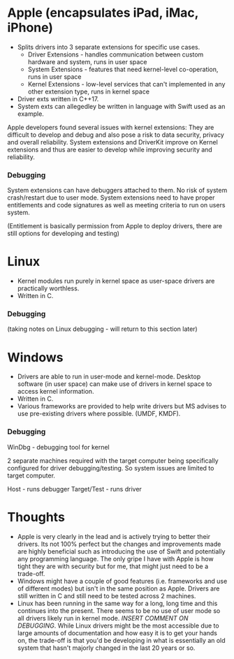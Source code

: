 # Apple (encapsulates iPad, iMac, iPhone)
+ Splits drivers into 3 separate extensions for specific use cases.
	+ Driver Extensions - handles communication between custom hardware and system, runs in user space
	+ System Extensions - features that need kernel-level co-operation, runs in user space
	+ Kernel Extensions - low-level services that can't implemented in any other extension type, runs in kernel space
+ Driver exts written in C++17.
+ System exts can allegedley be written in language with Swift used as an example.

Apple developers found several issues with kernel extensions: They are difficult to develop and debug and also pose a risk to data security, privacy and overall reliability. System extensions and DriverKit improve on Kernel extensions and thus are easier to develop while improving security and reliability. 

### Debugging
System extensions can have debuggers attached to them. No risk of system crash/restart due to user mode. System extensions need to have proper entitlements and code signatures as well as meeting criteria to run on users system.

(Entitlement is basically permission from Apple to deploy drivers, there are still options for developing and testing)

# Linux
+ Kernel modules run purely in kernel space as user-space drivers are practically worthless.
+ Written in C.

### Debugging 
(taking notes on Linux debugging - will return to this section later)


# Windows
+ Drivers are able to run in user-mode and kernel-mode. Desktop software (in user space) can make use of drivers in kernel space to access kernel information.
+ Written in C. 
+ Various frameworks are provided to help write drivers but MS advises to use pre-existing drivers where possible. (UMDF, KMDF).

### Debugging
WinDbg - debugging tool for kernel

2 separate machines required with the target computer being specifically configured for driver debugging/testing. So system issues are limited to target computer. 

Host - runs debugger
Target/Test - runs driver


# Thoughts
+ Apple is very clearly in the lead and is actively trying to better their drivers. Its not 100% perfect but the changes and improvements made are highly beneficial such as introducing the use of Swift and potentially any programming language. The only gripe I have with Apple is how tight they are with security but for me, that might just need to be a trade-off. 
+ Windows might have a couple of good features (i.e. frameworks and use of different modes) but isn't in the same position as Apple. Drivers are still written in C and still need to be tested across 2 machines.
+ Linux has been running in the same way for a long, long time and this continues into the present.  There seems to be no use of user mode so all drivers likely run in kernel mode. *INSERT COMMENT ON DEBUGGING*. While Linux drivers might be the most accessible due to large amounts of documentation and how easy it is to get your hands on, the trade-off is that you'd be developing in what is essentially an old system that hasn't majorly changed in the last 20 years or so. 